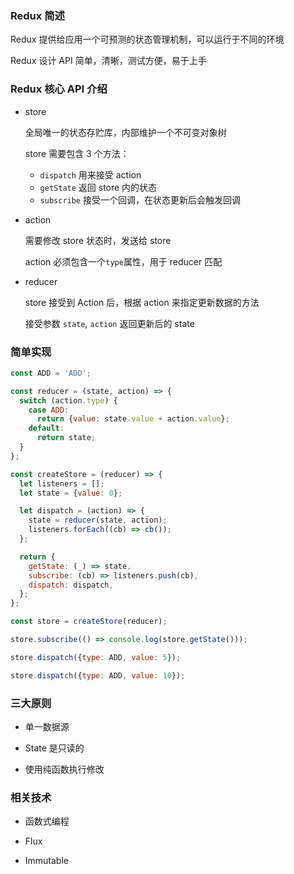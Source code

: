 ### Redux 简述

Redux 提供给应用一个可预测的状态管理机制，可以运行于不同的环境

Redux 设计 API 简单，清晰，测试方便，易于上手

### Redux 核心 API 介绍

- store

  全局唯一的状态存贮库，内部维护一个不可变对象树

  store 需要包含 3 个方法：

  - `dispatch` 用来接受 action
  - `getState` 返回 store 内的状态
  - `subscribe` 接受一个回调，在状态更新后会触发回调

- action

  需要修改 store 状态时，发送给 store

  action 必须包含一个`type`属性，用于 reducer 匹配

- reducer

  store 接受到 Action 后，根据 action 来指定更新数据的方法

  接受参数 `state`, `action` 返回更新后的 state

### 简单实现

```javascript
const ADD = 'ADD';

const reducer = (state, action) => {
  switch (action.type) {
    case ADD:
      return {value: state.value + action.value};
    default:
      return state;
  }
};

const createStore = (reducer) => {
  let listeners = [];
  let state = {value: 0};

  let dispatch = (action) => {
    state = reducer(state, action);
    listeners.forEach((cb) => cb());
  };

  return {
    getState: (_) => state,
    subscribe: (cb) => listeners.push(cb),
    dispatch: dispatch,
  };
};

const store = createStore(reducer);

store.subscribe(() => console.log(store.getState()));

store.dispatch({type: ADD, value: 5});

store.dispatch({type: ADD, value: 10});
```

### 三大原则

- 单一数据源

- State 是只读的

- 使用纯函数执行修改

### 相关技术

- 函数式编程

- Flux

- Immutable
